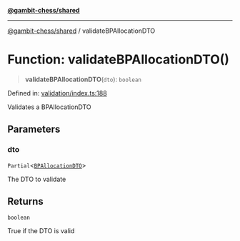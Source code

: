 [**@gambit-chess/shared**](../README.md)

***

[@gambit-chess/shared](../globals.md) / validateBPAllocationDTO

# Function: validateBPAllocationDTO()

> **validateBPAllocationDTO**(`dto`): `boolean`

Defined in: [validation/index.ts:188](https://github.com/cango91/gambit-chess/blob/eb72863bad5303683d8e9d112378354ee1ab9ca6/shared/src/validation/index.ts#L188)

Validates a BPAllocationDTO

## Parameters

### dto

`Partial`\<[`BPAllocationDTO`](../interfaces/BPAllocationDTO.md)\>

The DTO to validate

## Returns

`boolean`

True if the DTO is valid
